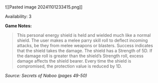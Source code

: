 ![[Pasted image 20241101233415.png]]

Availability: 3

**Game Notes:** 
> This personal energy shield is held and wielded much like a normal shield. The user makes a melee parry skill roll to deflect incoming attacks, be they from melee weapons or blasters. Success indicates that the shield takes the damage. The shield has a Strength of 5D. If the damage roll is greater than the shield’s Strength roll, excess damage affects the shield bearer. Every time the shield is compromised, the protection value is reduced by 1D.

*Source: Secrets of Naboo (pages 49-50)*